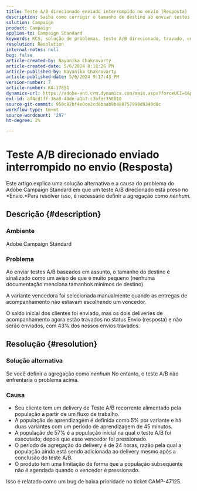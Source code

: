 ```yaml
---
title: Teste A/B direcionado enviado interrompido no envio (Resposta)
description: Saiba como corrigir o tamanho de destino ao enviar testes A/B baseados em assunto que ficam travados no envio. Defina a agregação como nenhum.
solution: Campaign
product: Campaign
applies-to: Campaign Standard
keywords: KCS, solução de problemas, teste A/B direcionado, travado, envio, resposta, Adobe Campaign Standard, ACS
resolution: Resolution
internal-notes: null
bug: false
article-created-by: Nayanika Chakravarty
article-created-date: 5/6/2024 8:18:26 PM
article-published-by: Nayanika Chakravarty
article-published-date: 5/6/2024 9:17:43 PM
version-number: 7
article-number: KA-17851
dynamics-url: https://adobe-ent.crm.dynamics.com/main.aspx?forceUCI=1&pagetype=entityrecord&etn=knowledgearticle&id=7ab00dcb-e50b-ef11-9f8a-6045bd0065b6
exl-id: af4cd1ff-36a8-40de-a1a7-c3bfec358018
source-git-commit: 950c82bf4e0ce2cd8baab9b488757998d9340d0c
workflow-type: tm+mt
source-wordcount: '297'
ht-degree: 2%

---
```


# Teste A/B direcionado enviado interrompido no envio (Resposta)


Este artigo explica uma solução alternativa e a causa do problema do Adobe Campaign Standard em que um teste A/B direcionado está preso no *Envio.*Para resolver isso, é necessário definir a agregação como *nenhum*.

## Descrição {#description}


### <b>Ambiente</b>

Adobe Campaign Standard

### <b>Problema</b>

Ao enviar testes A/B baseados em assunto, o tamanho do destino é sinalizado como um aviso de que é muito pequeno (nenhuma documentação menciona tamanhos mínimos de destino).

A variante vencedora foi selecionada manualmente quando as entregas de acompanhamento não estavam escolhendo um vencedor.

O saldo inicial dos clientes foi enviado, mas os dois deliveries de acompanhamento agora estão travados no status Envio (resposta) e não serão enviados, com 43% dos nossos envios travados.


## Resolução {#resolution}


### <b>Solução alternativa</b>

Se você definir a agregação como *nenhum* No entanto, o teste A/B não enfrentaria o problema acima.

### <b>Causa</b>

- Seu cliente tem um delivery de Teste A/B recorrente alimentado pela população a partir de um fluxo de trabalho.
- A população de aprendizagem é definida como 5% por variante e há duas variantes com um período de aprendizagem de 45 minutos.
- A população de 57% é a população inicial na qual o teste A/B foi executado; depois que esse vencedor foi pressionado.
- O período de agregação do delivery é de 24 horas, razão pela qual a população ainda está sendo adicionada ao delivery mesmo após a conclusão do teste A/B.
- O produto tem uma limitação de forma que a população subsequente não é agendada quando o vencedor é pressionado.


Isso é relatado como um bug de baixa prioridade no ticket CAMP-47125.
